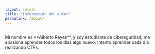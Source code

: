 ```yaml
---
layout: splash
title: "Información del autor"
permalink: /about/
---
```

<br>
Mi nombre es **Alberto Reyes**, y soy estudiante de cibereguridad, me apasiona aprender todos los dias algo nuevo. Intento aprender cada día realizando CTFs.
